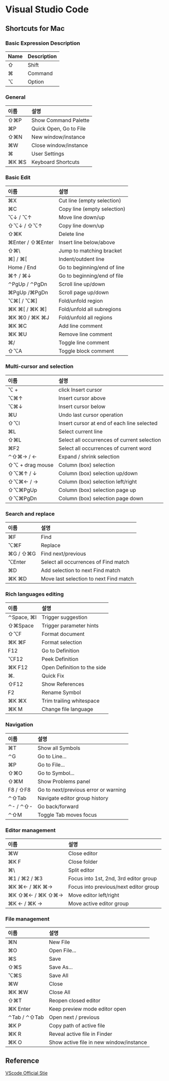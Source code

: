 # Visual Studio Code

## Shortcuts for Mac

### Basic Expression Description
|Name | Description |
|:--- |:---|   
|⇧| Shift |   
|⌘| Command |   
|⌥| Option |   

### General
|이름 | 설명 |
|:--- |:---|   
|⇧⌘P| Show Command Palette |   
|⌘P| Quick Open, Go to File |   
|⇧⌘N| New window/instance |  
|⌘W| Close window/instance |   
|⌘| User Settings |   
|⌘K ⌘S| Keyboard Shortcuts |   

### Basic Edit
|이름 | 설명 |
|:--- |:---|   
|⌘X |Cut line (empty selection)|
|⌘C |Copy line (empty selection)|
|⌥↓ / ⌥↑ |Move line down/up|
|⇧⌥↓ / ⇧⌥↑ |Copy line down/up|
|⇧⌘K |Delete line|
|⌘Enter / ⇧⌘Enter |Insert line below/above|
|⇧⌘\ |Jump to matching bracket|
|⌘] / ⌘[ |Indent/outdent line|
|Home / End |Go to beginning/end of line|
|⌘↑ / ⌘↓ |Go to beginning/end of file|
|⌃PgUp / ⌃PgDn |Scroll line up/down|
|⌘PgUp /⌘PgDn |Scroll page up/down|
|⌥⌘[ / ⌥⌘] |Fold/unfold region|
|⌘K ⌘[ / ⌘K ⌘] |Fold/unfold all subregions|
|⌘K ⌘0 / ⌘K ⌘J |Fold/unfold all regions|
|⌘K ⌘C |Add line comment|
|⌘K ⌘U |Remove line comment|
|⌘/ |Toggle line comment|
|⇧⌥A |Toggle block comment|

### Multi-cursor and selection
|이름 | 설명 |
|:--- |:---|
|⌥ + |click Insert cursor|
|⌥⌘↑ |Insert cursor above|
|⌥⌘↓ |Insert cursor below|
|⌘U |Undo last cursor operation|
|⇧⌥I |Insert cursor at end of each line selected|
|⌘L |Select current line|
|⇧⌘L|Select all occurrences of current selection|
|⌘F2 |Select all occurrences of current word|
|⌃⇧⌘→ / ← |Expand / shrink selection|
|⇧⌥ + drag mouse |Column (box) selection|
|⇧⌥⌘↑ / ↓ |Column (box) selection up/down|
|⇧⌥⌘← / → |Column (box) selection left/right|
|⇧⌥⌘PgUp |Column (box) selection page up|
|⇧⌥⌘PgDn |Column (box) selection page down|

### Search and replace
|이름 | 설명 |
|:--- |:---|
|⌘F |Find|
|⌥⌘F |Replace|
|⌘G / ⇧⌘G |Find next/previous|
|⌥Enter |Select all occurrences of Find match|
|⌘D |Add selection to next Find match|
|⌘K ⌘D |Move last selection to next Find match|

### Rich languages editing
|이름 | 설명 |
|:--- |:---|
|⌃Space, ⌘I |Trigger suggestion|
|⇧⌘Space |Trigger parameter hints|
|⇧⌥F |Format document|
|⌘K ⌘F |Format selection|
|F12 |Go to Definition|
|⌥F12 |Peek Definition
|⌘K F12 |Open Definition to the side|
|⌘. |Quick Fix|
|⇧F12 |Show References|
|F2 |Rename Symbol|
|⌘K ⌘X |Trim trailing whitespace|
|⌘K M |Change file language|

### Navigation
|이름 | 설명 |
|:--- |:---|
|⌘T |Show all Symbols|
|⌃G |Go to Line...|
|⌘P |Go to File...|
|⇧⌘O |Go to Symbol...|
|⇧⌘M |Show Problems panel|
|F8 / ⇧F8 |Go to next/previous error or warning|
|⌃⇧Tab |Navigate editor group history|
|⌃- / ⌃⇧- |Go back/forward|
|⌃⇧M |Toggle Tab moves focus|

### Editor management
|이름 | 설명 |
|:--- |:---|
|⌘W |Close editor|
|⌘K F |Close folder|
|⌘\ |Split editor|
|⌘1 / ⌘2 / ⌘3 |Focus into 1st, 2nd, 3rd editor group|
|⌘K ⌘← / ⌘K ⌘→ |Focus into previous/next editor group|
|⌘K ⇧⌘← / ⌘K ⇧⌘→ |Move editor left/right|
|⌘K ← / ⌘K → |Move active editor group|

### File management
|이름 | 설명 |
|:--- |:---|
|⌘N |New File|
|⌘O |Open File...|
|⌘S |Save|
|⇧⌘S |Save As...|
|⌥⌘S |Save All|
|⌘W |Close|
|⌘K ⌘W |Close All|
|⇧⌘T |Reopen closed editor|
|⌘K Enter |Keep preview mode editor open|
|⌃Tab / ⌃⇧Tab |Open next / previous|
|⌘K P |Copy path of active file|
|⌘K R |Reveal active file in Finder|
|⌘K O |Show active file in new window/instance|

## Reference
[VScode Official Stie](https://code.visualstudio.com/shortcuts/keyboard-shortcuts-macos.pdf)